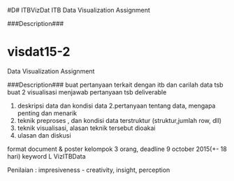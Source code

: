 #D# ITBVizDat
ITB Data Visualization Assignment

###Description###
# visdat15-2
Data Visualization Assignment

###Description###
buat pertanyaan terkait dengan itb dan carilah data tsb
buat 2 visualisasi menjawab pertanyaan tsb
deliverable
1. deskripsi data dan kondisi data
2.pertanyaan tentang data, mengapa penting dan menarik
3. teknik preproses , dan kondisi data terstruktur (struktur,jumlah row, dll)
4. teknik visualisasi, alasan teknik tersebut dioakai
5. ulasan dan diskusi

format document & poster
kelompok 3 orang, deadline 9 october 2015(+- 18 hari)
keyword L VizITBData

Penilaian : impresiveness - creativity, insight, perception
